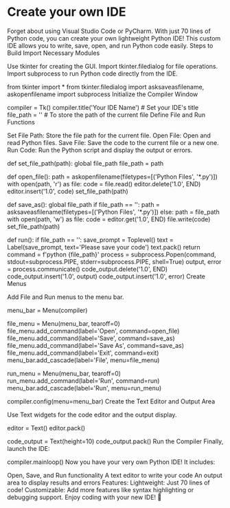 # Create your own IDE
Forget about using Visual Studio Code or PyCharm. With just 70 lines of Python code, you can create your own lightweight Python IDE! This custom IDE allows you to write, save, open, and run Python code easily.
Steps to Build
Import Necessary Modules

Use tkinter for creating the GUI.
Import tkinter.filedialog for file operations.
Import subprocess to run Python code directly from the IDE.

from tkinter import *
from tkinter.filedialog import asksaveasfilename, askopenfilename
import subprocess
Initialize the Compiler Window

compiler = Tk()
compiler.title('Your IDE Name')  # Set your IDE's title
file_path = ''  # To store the path of the current file
Define File and Run Functions

Set File Path: Store the file path for the current file.
Open File: Open and read Python files.
Save File: Save the code to the current file or a new one.
Run Code: Run the Python script and display the output or errors.

def set_file_path(path):
    global file_path
    file_path = path

def open_file():
    path = askopenfilename(filetypes=[('Python Files', '*.py')])
    with open(path, 'r') as file:
        code = file.read()
        editor.delete('1.0', END)
        editor.insert('1.0', code)
        set_file_path(path)

def save_as():
    global file_path
    if file_path == '':
        path = asksaveasfilename(filetypes=[('Python Files', '*.py')])
    else:
        path = file_path
    with open(path, 'w') as file:
        code = editor.get('1.0', END)
        file.write(code)
        set_file_path(path)

def run():
    if file_path == '':
        save_prompt = Toplevel()
        text = Label(save_prompt, text='Please save your code')
        text.pack()
        return
    command = f'python {file_path}'
    process = subprocess.Popen(command, stdout=subprocess.PIPE, stderr=subprocess.PIPE, shell=True)
    output, error = process.communicate()
    code_output.delete('1.0', END)
    code_output.insert('1.0', output)
    code_output.insert('1.0', error)
Create Menus

Add File and Run menus to the menu bar.

menu_bar = Menu(compiler)

file_menu = Menu(menu_bar, tearoff=0)
file_menu.add_command(label='Open', command=open_file)
file_menu.add_command(label='Save', command=save_as)
file_menu.add_command(label='Save As', command=save_as)
file_menu.add_command(label='Exit', command=exit)
menu_bar.add_cascade(label='File', menu=file_menu)

run_menu = Menu(menu_bar, tearoff=0)
run_menu.add_command(label='Run', command=run)
menu_bar.add_cascade(label='Run', menu=run_menu)

compiler.config(menu=menu_bar)
Create the Text Editor and Output Area

Use Text widgets for the code editor and the output display.

editor = Text()
editor.pack()

code_output = Text(height=10)
code_output.pack()
Run the Compiler
Finally, launch the IDE:

compiler.mainloop()
Now you have your very own Python IDE! It includes:

Open, Save, and Run functionality
A text editor to write your code
An output area to display results and errors
Features:
Lightweight: Just 70 lines of code!
Customizable: Add more features like syntax highlighting or debugging support.
Enjoy coding with your new IDE! 🎉

